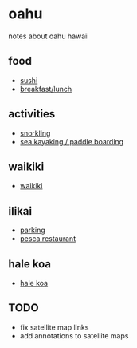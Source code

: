 # oahu

notes about oahu hawaii

## food
- [sushi](food.md#sushi)
- [breakfast/lunch](food.md#breakfastlunch)

## activities
- [snorkling](activities.md#snorkling)
- [sea kayaking / paddle boarding](activities.md#sea-kayaking--paddle-boarding)

## waikiki
- [waikiki](waikiki.md)

## ilikai
- [parking](ilikai.md#parking)
- [pesca restaurant](ilikai.md#pesca-restaurant)

## hale koa
- [hale koa](halekoa.md)

## TODO 

- fix satellite map links 
- add annotations to satellite maps
